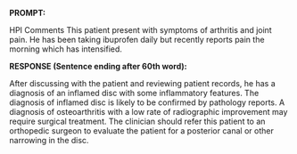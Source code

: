 **PROMPT:**

HPI Comments This patient present with symptoms of arthritis and joint pain. He has been taking ibuprofen daily but recently reports pain the morning which has intensified. 

**RESPONSE (Sentence ending after 60th word):**

After discussing with the patient and reviewing patient records, he has a diagnosis of an inflamed disc with some inflammatory features. The diagnosis of inflamed disc is likely to be confirmed by pathology reports. A diagnosis of osteoarthritis with a low rate of radiographic improvement may require surgical treatment. The clinician should refer this patient to an orthopedic surgeon to evaluate the patient for a posterior canal or other narrowing in the disc. 